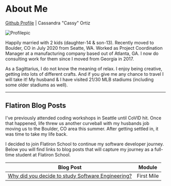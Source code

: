 # About Me

[Github Profile](https://github.com/cassymarie) | Cassandra "Cassy" Ortiz

![Profilepic](https://avatars0.githubusercontent.com/u/58947259?s=400&u=203816aef9d5d389a9b750a12cf05dec09b24fa8&v=4) 

Happily married with 2 kids (daughter-14 & son-13).  Recently moved to Boulder, CO in July 2020 from Seatte, WA. Worked as Project Coordination Manager at a manufacturing company based out of Atlanta, GA.  I now do consulting work for them since I moved from Georgia in 2017.  

As a Sagittarius, I do not know the meaning of relax.  I enjoy being creative, getting into lots of different crafts.  And if you give me any chance to travel I will take it!  My husband & I have visited 21/30 MLB stadiums (including some older stadiums as well).

<!-- [LinkedIn Profile](https://www.linkedin.com/in/cassandra-ortiz-11052523/) -->

---

## Flatiron Blog Posts

I've previously attended coding workshops in Seattle until CoVID hit.  Once that happened, life threw us another curveball with my husbands job moving us to the Boulder, CO area this summer.  After getting settled in, it was time to take my life back.  

I decided to join Flatiron School to continue my software developer journey.  Below you will find links to blog posts that will capture my journey as a full-time student at Flatiron School.


| Blog Post | Module |
| --------- | ------ |
| [Why did you decide to study Software Engineering?](blogs/why_study_Software_Engineering.md) | First Mile |


